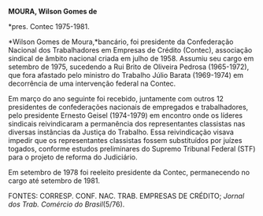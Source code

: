 **MOURA, Wilson Gomes de**

\*pres. Contec 1975-1981.

*Wilson Gomes de Moura,*bancário, foi presidente da Confederação
Nacional dos Trabalhadores em Empresas de Crédito (Contec), associação
sindical de âmbito nacional criada em julho de 1958. Assumiu seu cargo
em setembro de 1975, sucedendo a Rui Brito de Oliveira Pedrosa
(1965-1972), que fora afastado pelo ministro do Trabalho Júlio Barata
(1969-1974) em decorrência de uma intervenção federal na Contec.

Em março do ano seguinte foi recebido, juntamente com outros 12
presidentes de confederações nacionais de empregados e trabalhadores,
pelo presidente Ernesto Geisel (1974-1979) em encontro onde os líderes
sindicais reivindicaram a permanência dos representantes classistas nas
diversas instâncias da Justiça do Trabalho. Essa reivindicação visava
impedir que os representantes classistas fossem substituídos por juízes
togados, conforme estudos preliminares do Supremo Tribunal Federal (STF)
para o projeto de reforma do Judiciário.

Em setembro de 1978 foi reeleito presidente da Contec, permanecendo no
cargo até setembro de 1981.

FONTES: CORRESP. CONF. NAC. TRAB. EMPRESAS DE CRÉDITO; *Jornal dos Trab.
Comércio do Brasil*(5/76).

 
